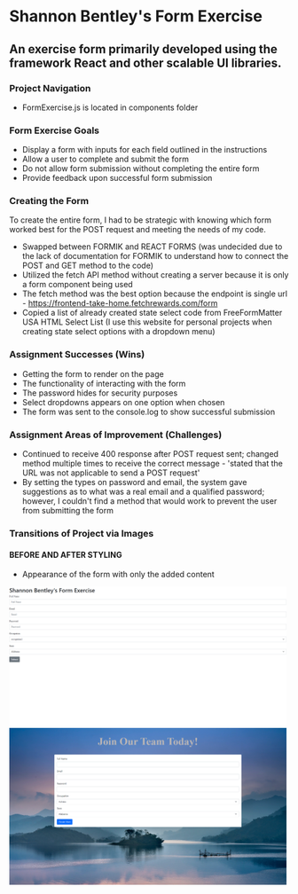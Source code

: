 # Shannon Bentley's Form Exercise 

## An exercise form primarily developed using the framework React and other scalable UI libraries.

### Project Navigation 
- FormExercise.js is located in components folder

### Form Exercise Goals 
- Display a form with inputs for each field outlined in the instructions
- Allow a user to complete and submit the form
- Do not allow form submission without completing the entire form
- Provide feedback upon successful form submission

### Creating the Form 
To create the entire form, I had to be strategic with knowing which form worked best for the POST request and meeting the needs of my code.
- Swapped between FORMIK and REACT FORMS (was undecided due to the lack of documentation for FORMIK to understand how to connect the POST and GET method to the code)
- Utilized the fetch API method without creating a server because it is only a form component being used 
- The fetch method was the best option because the endpoint is single url - https://frontend-take-home.fetchrewards.com/form
- Copied a list of already created state select code from FreeFormMatter USA HTML Select List (I use this website for personal projects when creating state select options with a dropdown menu)

### Assignment Successes (Wins)
- Getting the form to render on the page
- The functionality of interacting with the form
- The password hides for security purposes
- Select dropdowns appears on one option when chosen
- The form was sent to the console.log to show successful submission

### Assignment Areas of Improvement (Challenges)
- Continued to receive 400 response after POST request sent; changed method multiple times to receive the correct message - 'stated that the URL was not applicable to send a POST request'
- By setting the types on password and email, the system gave suggestions as to what was a real email and a qualified password; however, I couldn't find a method that would work to prevent the user from submitting the form

### Transitions of Project via Images

#### BEFORE AND AFTER STYLING
- Appearance of the form with only the added content
<img src='/src/img/initialform.png' width='500px' alt='inital project before styling and props' />

<img src='/src/img/screencapture-localhost-3001-2022-11-09-22_59_10.png' width='500px' alt='minimal styling on form' />


